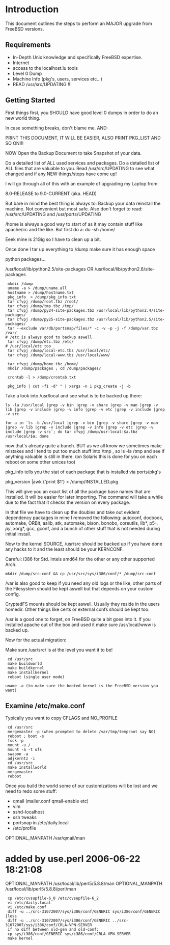 # Introduction

This document outlines the steps to perform an MAJOR upgrade from FreeBSD versions.

## Requirements

 * In-Depth Unix knowledge and specifically FreeBSD expertise.
 * Internet
 * access to the localhost.lu tools
 * Level 0 Dump
 * Machine Info (pkg's, users, services etc...)
 * READ /usr/src/UPDATING !!!


## Getting Started

First things first, you SHOULD have good level 0 dumps in order to do an new
world thing.

In case something breaks, don't blame me. AND:

 PRINT THIS DOCUMENT, IT WILL BE EASIER, ALSO PRINT PKG_LIST AND SO ON!!!

NOW Open the Backup Document to take Snapshot of your data.


Do a detailed list of ALL used services and packages.
Do a detailed list of ALL files that are valuable to you.
Read /usr/src/UPDATING to see what changed and if any NEW things/steps have
come up!

I will go through all of this with an example of upgrading my Laptop from:

8.0-RELEASE to 9.0-CURRENT (aka. HEAD)

But bare in mind the best thing is always to: Backup your data reinstall the machine.
Not convenient but most safe.
Also don't forget to read: /usr/src/UPDATING and /usr/ports/UPDATING

/home is always a good way to start of as it may contain stuff like
apache/irc and the like. But first do a: du -sh /home/

Eeek mine is 21Gig so I have to clean up a bit.

Once done I tar up everything to /dump make sure it has enough space

python packages...

/usr/local/lib/python2.5/site-packages
OR
/usr/local/lib/python2.6/site-packages

```
 mkdir /dump
 uname -a > /dump/uname.all
 hostname > /dump/hostname.txt
 pkg_info  > /dump/pkg_info.txt
 tar cfvpj /dump/root.tbz /root/
 tar cfvpj /dump/tmp.tbz /tmp/
 tar cfvpj /dump/py24-site-packages.tbz /usr/local/lib/python2.4/site-packages/
 tar cfvpj /dump/py25-site-packages.tbz /usr/local/lib/python2.5/site-packages/
 tar --exclude var/db/portsnap/files/* -c -v -p -j -f /dump/var.tbz /var/
# /etc is always good to backup aswell
 tar cfvpj /dump/etc.tbz /etc/
# /usr/local/etc too
 tar cfvpj /dump/local-etc.tbz /usr/local/etc/
 tar cfvpj /dump/local-www.tbz /usr/local/www/

 tar cfvpj /dump/home.tbz /home/
 mkdir /dump/packages ; cd /dump/packages/

 crontab -l > /dump/crontab.txt

 pkg_info | cut -f1 -d" " | xargs -n 1 pkg_create -j -b
```

Take a look into  /usr/local and see what is to be backed up there:

```
ls -la /usr/local |grep -v bin |grep -v share |grep -v man |grep -v lib |grep -v include |grep -v info |grep -v etc |grep -v include |grep -v src

for a in `ls -b /usr/local |grep -v bin |grep -v share |grep -v man |grep -v lib |grep -v include |grep -v info |grep -v etc |grep -v include |grep -v src`; do tar cfvpj /dump/usr-local-$a.tbz /usr/local/$a; done
```

now that's already quite a bunch. BUT as we all know we sometimes make
mistakes and I tend to put too much stuff into /tmp , so ls -la /tmp and see
if anything valuable is still in there. (on Solaris this is done for you on
each reboot on some other unices too)

pkg_info tells you the stat of each package that is installed via ports/pkg's

pkg_version |awk {'print $1'} > /dump/INSTALLED.pkg

This will give you an exact list of all the package base names that are
installed. It will be easier for later importing. The command will take a
while due to the fact that it checks the version on every package.

In that file we have to clean up the doubles and take out evident dependency
packages in mine I removed the following:
autoconf, docbook, automake, ORBit, aalib, atk, automake, bison, bonobo,
coreutils, lib*, p5-*, py*, xorg*, gcc, gconf, and a bunch of other stuff that
is not needed during initial install.

Now to the kernel SOURCE, /usr/src should be backed up if you have done any
hacks to it and the least should be your KERNCONF.

Careful: i386 for Std. Intels amd64 for the other or any other supported Arch.

```
mkdir /dump/src-conf && cp /usr/src/sys/i386/conf/* /dump/src-conf
```

/var is also good to keep if you need any old logs or the like, other parts of
the Filesystem should be kept aswell but that depends on your custom config.


CryptedFS mounts should be kept aswell. Usually they reside in the users
homedir.
Other things like certs or external confs should be kept too.

/usr is a good one to forget, on FreeBSD quite a bit goes into it. If you
installed apache out of the box and used it make sure /usr/local/www is backed
up.

Now for the actual migration:

Make sure /usr/src/ is at the level you want it to be!

```
 cd /usr/src
 make buildworld
 make buildkernel
 make installkernel
 reboot (single user mode)

uname -a (to make sure the booted kernel is the FreeBSD version you want)
```


## Examine /etc/make.conf

Typically you want to copy CFLAGS and NO_PROFILE

```
 cd /usr/src
 mergemaster -p (when prompted to delete /var/tmp/temproot say NO)
 reboot ; boot -s
 fsck -p
 mount -u /
 mount -a -t ufs
 swapon -a
 adjkerntz -i
 cd /usr/src
 make installworld
 mergemaster
 reboot
```

Once you build the world some of our customizations will be lost and we need
to redo some stuff:

- qmail (mailer.conf qmail-enable etc)
- vim
- sshd-localhost
- ssh tweaks
- portsnap in /etc/daily.local
- /etc/profile

OPTIONAL_MANPATH /var/qmail/man
# added by use.perl 2006-06-22 18:21:08
OPTIONAL_MANPATH       /usr/local/lib/perl5/5.8.8/man
OPTIONAL_MANPATH       /usr/local/lib/perl5/5.8.8/perl/man

```
 cp /etc/cvsupfile-6_0 /etc/cvsupfile-6_2
 vi /etc/daily.local
 vi /etc/make.conf
 diff -u ../src-31072007/sys/i386/conf/GENERIC sys/i386/conf/GENERIC |less
 diff -u ../src-31072007/sys/i386/conf/GENERIC ../src-31072007/sys/i386/conf/CRLA-VPN-SERVER
 if no diff between old-gen and old-conf:
 cp sys/i386/conf/GENERIC sys/i386/conf/CRLA-VPN-SERVER
 make kernel
```
